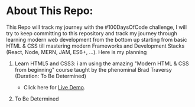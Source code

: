 # About This Repo:

This Repo will track my journey with the #100DaysOfCode challenge, I will try to keep committing to this repository and track my journey through learning modern web development from the bottom up starting from basic HTML & CSS till mastering modern Frameworks and Development Stacks (React, Node, MERN, JAM, ES6+, ...).
Here is my planning

1. Learn HTML5 and CSS3: i am using the amazing "Modern HTML & CSS from beginning" course taught by the phenominal Brad Traversy (Duration: To Be Determined)

   - Click here for [Live Demo](https://zelfa100daysofcode.netlify.app/index.html#projects 'Some of My Vanilla HTML & CSS projects developed during the challenge').

2. To Be Determined

